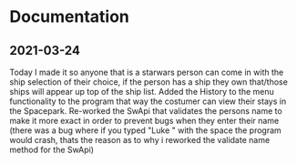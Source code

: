 # Documentation

## 2021-03-24
Today I made it so anyone that is a starwars person can come in with the ship selection of their choice, if the  person has a ship they own that/those ships will appear up top of the ship list.  Added the History to the menu functionality to the program that way the costumer can view their stays in the Spacepark.  Re-worked the SwApi that validates the persons name to make it more exact in order to prevent bugs when they enter their name (there was a bug where if you typed "Luke " with the space the program would crash, thats the reason as to why i reworked the validate name method for the SwApi)
